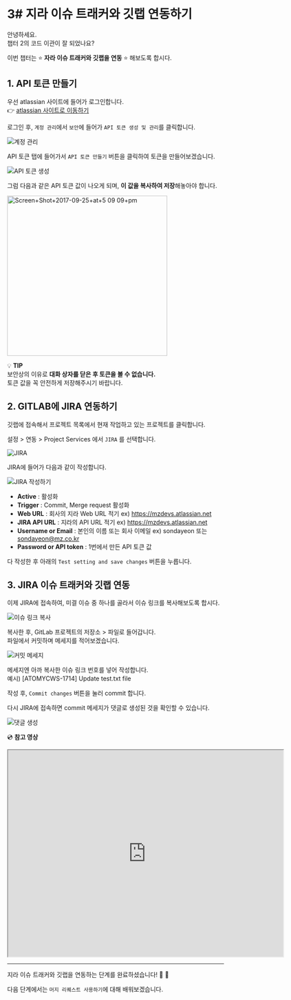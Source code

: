 # 3# 지라 이슈 트래커와 깃랩 연동하기

안녕하세요.  
챕터 2의 코드 이관이 잘 되었나요?

이번 챕터는 :star: **자라 이슈 트래커와 깃랩을 연동** :star: 해보도록 합시다.

## 1. API 토큰 만들기 

우선 atlassian 사이트에 들어가 로그인합니다.         
:point_right: [atlassian 사이트로 이동하기](https://id.atlassian.com/login)

로그인 후, `계정 관리`에서 `보안`에 들어가 `API 토큰 생성 및 관리`를 클릭합니다. 

![계정 관리](https://user-images.githubusercontent.com/54167990/65202404-4c002080-dac5-11e9-9bff-cf3f5c329809.PNG)

API 토큰 탭에 들어가서 `API 토큰 만들기` 버튼을 클릭하여 토큰을 만들어보겠습니다.

![API 토큰 생성](https://user-images.githubusercontent.com/54167990/65202902-b44f0200-dac5-11e9-8673-905190138116.png)

그럼 다음과 같은 API 토큰 값이 나오게 되며, **이 값을 복사하여 저장**해놓아야 합니다.  

<img width="372" alt="Screen+Shot+2017-09-25+at+5 09 09+pm" src="https://user-images.githubusercontent.com/54167990/65207839-101d8900-dace-11e9-9f65-f523eb278adf.png">

:bulb: **TIP**    
보안상의 이유로 **대화 상자를 닫은 후 토큰을 볼 수 없습니다.**    
토큰 값을 꼭 안전하게 저장해주시기 바랍니다.


## 2. GITLAB에 JIRA 연동하기

깃랩에 접속해서 프로젝트 목록에서 현재 작업하고 있는 프로젝트를 클릭합니다.

설정 > 연동 > Project Services 에서 `JIRA` 를 선택합니다.

![JIRA](https://user-images.githubusercontent.com/54167990/65203692-bf566200-dac6-11e9-9a5e-c7ff869a5f80.PNG)

JIRA에 들어가 다음과 같이 작성합니다.

![JIRA 작성하기](https://user-images.githubusercontent.com/54167990/65207568-f465b300-dacc-11e9-8f34-5debd694ae79.PNG)

- **Active** : 활성화
- **Trigger** : Commit, Merge request 활성화
- **Web URL** : 회사의 지라 Web URL 적기 ex) https://mzdevs.atlassian.net
- **JIRA API URL** : 지라의 API URL 적기 ex) https://mzdevs.atlassian.net
- **Username or Email** : 본인의 이름 또는 회사 이메일 ex) sondayeon 또는 sondayeon@mz.co.kr
- **Password or API token** : 1번에서 만든 API 토큰 값 

다 작성한 후 아래의 `Test setting and save changes` 버튼을 누릅니다.

## 3. JIRA 이슈 트래커와 깃랩 연동 

이제 JIRA에 접속하여, 미결 이슈 중 하나를 골라서 이슈 링크를 복사해보도록 합시다.

![이슈 링크 복사](https://user-images.githubusercontent.com/54167990/65208369-cc2b8380-dacf-11e9-8717-f10469516f40.PNG)

복사한 후, GitLab 프로젝트의 저장소 > 파일로 들어갑니다.    
파일에서 커밋하며 메세지를 적어보겠습니다.

![커밋 메세지](https://user-images.githubusercontent.com/54167990/65209955-87561b80-dad4-11e9-9f9e-4dac881a9efd.PNG)

메세지엔 아까 복사한 이슈 링크 번호를 넣어 작성합니다.     
예시) [ATOMYCWS-1714] Update test.txt file

작성 후, `Commit changes` 버튼을 눌러 commit 합니다.

다시 JIRA에 접속하면 commit 메세지가 댓글로 생성된 것을 확인할 수 있습니다.

![댓글 생성](https://user-images.githubusercontent.com/54167990/65210185-53c7c100-dad5-11e9-8fc0-d752924b6b4a.PNG)


:cd: **참고 영상**   
<iframe src="https://drive.google.com/file/d/1bPACGUlMSVk3xmZW4b3zqbjdLBO0SyLq/preview" width="640" height="480"></iframe>

---

지라 이슈 트래커와 깃랩을 연동하는 단계를 완료하셨습니다!   :clap:  :clap:  

다음 단계에서는 `머지 리퀘스트 사용하기`에 대해 배워보겠습니다.
